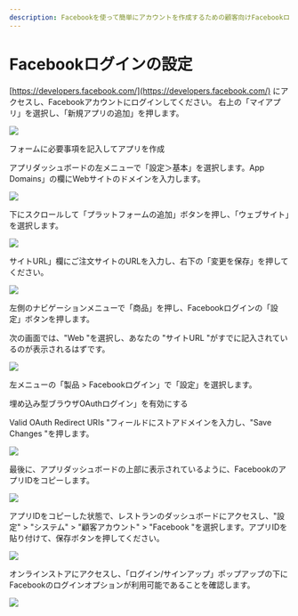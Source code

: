 ```yaml
---
description: Facebookを使って簡単にアカウントを作成するための顧客向けFacebookログインシステムの設定方法を学ぶ
---
```


# Facebookログインの設定

[https://developers.facebook.com/](https://developers.facebook.com/) にアクセスし、Facebookアカウントにログインしてください。 右上の「マイアプリ」を選択し、「新規アプリの追加」を押します。

![](https://storage.crisp.chat/users/helpdesk/website/e903fdb8557a9800/image_aqheot.png)

フォームに必要事項を記入してアプリを作成

 アプリダッシュボードの左メニューで「設定＞基本」を選択します。App Domains」の欄にWebサイトのドメインを入力します。

![](https://storage.crisp.chat/users/helpdesk/website/e903fdb8557a9800/image_iokp6p.png)

下にスクロールして「プラットフォームの追加」ボタンを押し、「ウェブサイト」を選択します。

![](https://storage.crisp.chat/users/helpdesk/website/e903fdb8557a9800/image_5fdlaq.png)

サイトURL」欄にご注文サイトのURLを入力し、右下の「変更を保存」を押してください。

![](https://storage.crisp.chat/users/helpdesk/website/e903fdb8557a9800/image_pa5uog.png)

左側のナビゲーションメニューで「商品」を押し、Facebookログインの「設定」ボタンを押します。

次の画面では、"Web "を選択し、あなたの "サイトURL "がすでに記入されているのが表示されるはずです。

![](https://storage.crisp.chat/users/helpdesk/website/e903fdb8557a9800/image_gdcuti.png)

左メニューの「製品 &gt; Facebookログイン」で「設定」を選択します。

埋め込み型ブラウザOAuthログイン」を有効にする

Valid OAuth Redirect URIs "フィールドにストアドメインを入力し、"Save Changes "を押します。

![](https://storage.crisp.chat/users/helpdesk/website/e903fdb8557a9800/image_hbyf21.png)

最後に、アプリダッシュボードの上部に表示されているように、FacebookのアプリIDをコピーします。

![](https://storage.crisp.chat/users/helpdesk/website/e903fdb8557a9800/image_yxw5jy.png)

アプリIDをコピーした状態で、レストランのダッシュボードにアクセスし、"設定" &gt; "システム" &gt; "顧客アカウント" &gt; "Facebook "を選択します。アプリIDを貼り付けて、保存ボタンを押してください。

![](https://storage.crisp.chat/users/helpdesk/website/e903fdb8557a9800/image_u1lgnf.png)

オンラインストアにアクセスし、「ログイン/サインアップ」ポップアップの下にFacebookのログインオプションが利用可能であることを確認します。

![](https://storage.crisp.chat/users/helpdesk/website/e903fdb8557a9800/image_1c1swn7.png)


